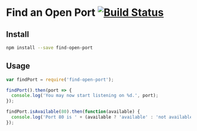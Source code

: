 # Find an Open Port [![Build Status](https://travis-ci.org/testiumjs/find-open-port.svg?branch=master)](https://travis-ci.org/testiumjs/find-open-port)

## Install

```bash
npm install --save find-open-port
```

## Usage

```js
var findPort = require('find-open-port');

findPort().then(port => {
  console.log('You may now start listening on %d.', port);
});

findPort.isAvailable(80).then(function(available) {
  console.log('Port 80 is ' + (available ? 'available' : 'not available'));
});
```
